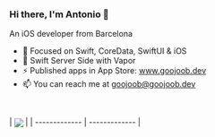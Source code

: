 ### Hi there, I'm Antonio 👋

An iOS developer from Barcelona

- 🔭 Focused on Swift, CoreData, SwiftUI & iOS
- 🔨 Swift Server Side with Vapor
- ⚡ Published apps in App Store: www.goojoob.dev
- 📫 You can reach me at goojoob@goojoob.dev

<br/>

| <a target="_blank" href="https://goojoob.dev"><img align="center" src="https://github-readme-stats.vercel.app/api/top-langs/?username=goojoob&layout=compact&hide=css" /></a> |
| ------------- | ------------- |
